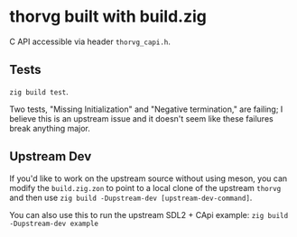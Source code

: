 # thorvg built with build.zig

C API accessible via header `thorvg_capi.h`.

## Tests

`zig build test`.

Two tests, "Missing Initialization" and "Negative termination," are failing; I believe this is
an upstream issue and it doesn't seem like these failures break anything major.

## Upstream Dev

If you'd like to work on the upstream source without using meson, you can modify the
`build.zig.zon` to point to a local clone of the upstream `thorvg` and then use
`zig build -Dupstream-dev [upstream-dev-command]`.

You can also use this to run the upstream SDL2 + CApi example: `zig build -Dupstream-dev example`
